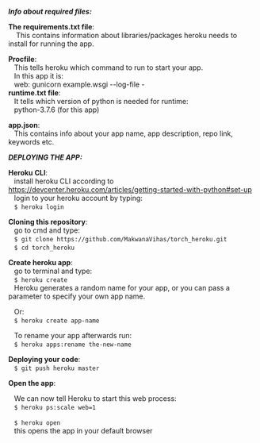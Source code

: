 _**Info about required files:**_

**The requirements.txt file**:<br />
 &nbsp; &nbsp;  This contains information about libraries/packages heroku needs to install for running the app.<br />

**Procfile**:<br />
   &nbsp;&nbsp;  This tells heroku which command to run to start your app.<br />
   &nbsp;&nbsp;  In this app it is:<br />
   &nbsp;&nbsp;  web: gunicorn example.wsgi --log-file -<br />
**runtime.txt file**:<br />
   &nbsp;&nbsp;  It tells which version of python is needed for runtime:<br />
   &nbsp;&nbsp;  python-3.7.6 (for this app)<br />

**app.json**:<br />
   &nbsp;&nbsp;  This contains info about your app name, app description, repo link, keywords etc.<br />

_**DEPLOYING THE APP:**_<br />

**Heroku CLI**:<br />
   &nbsp;&nbsp;  install heroku CLI according to https://devcenter.heroku.com/articles/getting-started-with-python#set-up <br />
   &nbsp;&nbsp;  login to your heroku account by typing:<br />
   &nbsp;&nbsp;   `$ heroku login`<br />

**Cloning this repository**:<br />
   &nbsp;&nbsp;  go to cmd and type: <br />
   &nbsp;&nbsp; `$ git clone https://github.com/MakwanaVihas/torch_heroku.git`<br />
   &nbsp;&nbsp; `$ cd torch_heroku`<br />

**Create heroku app**:<br />
  &nbsp;&nbsp;  go to terminal and type:<br />
  &nbsp;&nbsp;  `$ heroku create`<br />
  &nbsp;&nbsp;  Heroku generates a random name for your app, or you can pass a parameter to specify your own app name.<br />
   
  &nbsp;&nbsp;  Or:<br />
  &nbsp;&nbsp;  `$ heroku create app-name`<br />
  
  &nbsp;&nbsp;  To rename your app afterwards run:<br />
  &nbsp;&nbsp;  `$ heroku apps:rename the-new-name`<br />

**Deploying your code**:<br />
  &nbsp;&nbsp;  `$ git push heroku master`<br />

**Open the app**:<br />

  &nbsp;&nbsp;  We can now tell Heroku to start this web process:<br />
  &nbsp;&nbsp;  `$ heroku ps:scale web=1`<br />
  
  &nbsp;&nbsp;  `$ heroku open`<br />
  &nbsp;&nbsp;  this opens the app in your default browser<br />
